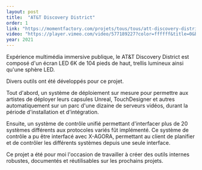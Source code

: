 ```yaml
---
layout: post
title:  "AT&T Discovery District"
order: 1
link: "https://momentfactory.com/projets/tous/tous/att-discovery-district"
video: "https://player.vimeo.com/video/577189227?color=ffffff&title=0&byline=0&portrait=0"
year: 2021
---
```


Expérience multimédia immersive publique, le AT&T Discovery District est composé d'un écran LED 6K de 104 pieds de haut, trellis lumineux ainsi qu'une sphère LED.

Divers outils ont été développés pour ce projet.

Tout d'abord, un système de déploiement sur mesure pour permettre aux artistes de déployer leurs capsules Unreal, TouchDesigner et autres automatiquement sur un parc d'une dizaine de serveurs vidéos, durant la période d'installation et d'intégration.

Ensuite, un système de contrôle unifié permettant d'interfacer plus de 20 systèmes différents aux protocoles variés fût implémenté. Ce système de contrôle a pu être interfacé avec X-AGORA, permettant au client de planifier et de contrôler les différents systèmes depuis une seule interface.

Ce projet a été pour moi l'occasion de travailler à créer des outils internes robustes, documentés et réutilisables sur les prochains projets.
